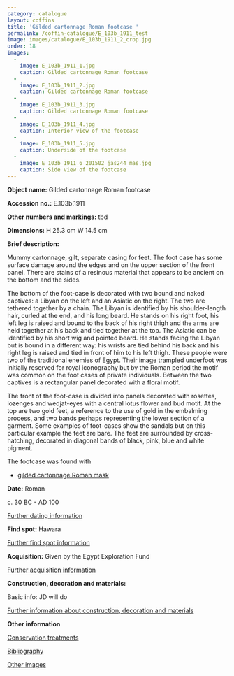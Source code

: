 ```yaml
---
category: catalogue
layout: coffins
title: 'Gilded cartonnage Roman footcase '
permalink: /coffin-catalogue/E_103b_1911_test
image: images/catalogue/E_103b_1911_2_crop.jpg
order: 18
images: 
  -
    image: E_103b_1911_1.jpg
    caption: Gilded cartonnage Roman footcase
  -
    image: E_103b_1911_2.jpg
    caption: Gilded cartonnage Roman footcase
  -
    image: E_103b_1911_3.jpg
    caption: Gilded cartonnage Roman footcase
  -
    image: E_103b_1911_4.jpg
    caption: Interior view of the footcase
  -
    image: E_103b_1911_5.jpg
    caption: Underside of the footcase
  -
    image: E_103b_1911_6_201502_jas244_mas.jpg
    caption: Side view of the footcase
---
```


**Object name:** 
Gilded cartonnage Roman footcase 

**Accession no.:** 
E.103b.1911

**Other numbers and markings:**
tbd

**Dimensions:** 
H 25.3 cm
W 14.5 cm

**Brief description:** 

Mummy cartonnage, gilt, separate casing for feet. The foot case has some surface damage around the edges and on the upper section of the front panel. There are stains of a resinous material that appears to be ancient on the bottom and the sides.

The bottom of the foot-case is decorated with two bound and naked captives: a Libyan on the left and an Asiatic on the right. The two are tethered together by a chain. The Libyan is identified by his shoulder-length hair, curled at the end, and his long beard. He stands on his right foot, his left leg is raised and bound to the back of his right thigh and the arms are held together at his back and tied together at the top. The Asiatic can be identified by his short wig and pointed beard. He stands facing the Libyan but is bound in a different way: his wrists are tied behind his back and his right leg is raised and tied in front of him to his left thigh. These people were two of the traditional enemies of Egypt. Their image trampled underfoot was initially reserved for royal iconography but by the Roman period the motif was common on the foot cases of private individuals. Between the two captives is a rectangular panel decorated with a floral motif.

The front of the foot-case is divided into panels decorated with rosettes, lozenges and wedjat-eyes with a central lotus flower and bud motif. At the top are two gold feet, a reference to the use of gold in the embalming process, and two bands perhaps representing the lower section of a garment. Some examples of foot-cases show the sandals but on this particular example the feet are bare. The feet are surrounded by cross-hatching, decorated in diagonal bands of black, pink, blue and white pigment.

The footcase was found with 

* [gilded cartonnage Roman mask](/coffin-catalogue/E_103a_1911)

**Date:**
Roman

c. 30 BC - AD 100


[Further dating information](/catalogue_extras/E_103b_1911_dating)

**Find spot:**
Hawara

[Further find spot information](/catalogue_extras/E_103b_1911_findspot)

**Acquisition:**
Given by the Egypt Exploration Fund

[Further acquisition information](/catalogue_extras/E_103b_1911_acquisition)

**Construction, decoration and materials:**

Basic info: JD will do

[Further information about construction, decoration and materials](/catalogue_extras/E_103b_1911_materials)


**Other information**

[Conservation treatments](/catalogue_extras/E_103b_1911_conservation)

[Bibliography](/catalogue_extras/E_103b_1911_bibliography)

[Other images](/catalogue_extras/E_103b_1911_imagesheet)

